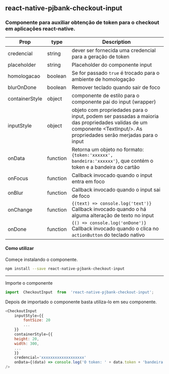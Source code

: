 ## react-native-pjbank-checkout-input

### Componente para auxiliar obtenção de token para o checkout em aplicações react-native.

| Prop | type | Description |
|--|--|--|
| credencial | string | dever ser fornecida uma credencial para a geração de token |
| placeholder | string | Placeholder do componente input |
| homologacao | boolean | Se for passado `true` é trocado para o ambiente de homologação |
| blurOnDone | boolean | Remover teclado quando sair de foco |
| containerStyle | object | componente de estilo para o componente pai do input (wrapper) |
| inputStyle | object | objeto com propriedades para o input, podem ser passadas a maioria das propriedades validas de um componente \<TextInput/>. As propriedades serão merjadas  para o input | 
| onData | function | Retorna um objeto no formato: `{token:'xxxxxx', bandeira:'xxxxxx'}`, que contém o token e a bandeira do cartão |
| onFocus | function | Callback invocado quando o input entra em foco | 
| onBlur | function | Callback invocado quando o input sai de foco | 
| onChange | function | `{(text) => console.log('text')}` Callback invocado quando o há alguma alteração de texto no input | 
| onDone | function | `{() => console.log('onDone')}` Callback invocado quando o clica no `actionButton` do teclado nativo | 

#### Como utilizar
Começe instalando o componente.

```bash
npm install --save react-native-pjbank-checkout-input
```
---

Importe o componente 
```js
import  CheckoutInput  from  'react-native-pjbank-checkout-input';
```
Depois de importado o componente basta utiliza-lo em seu componente.

```javascript
<CheckoutInput
    inputStyle={{
	    fontSize: 20
	    ...
    }}
    containerStyle={{
	height: 20,
	width: 300,
	...
    }}
    credencial='xxxxxxxxxxxxxxxxxxx'
    onData={(data) => console.log('O token: ' + data.token + 'bandeira' + data.bandeira)}
/>
```
